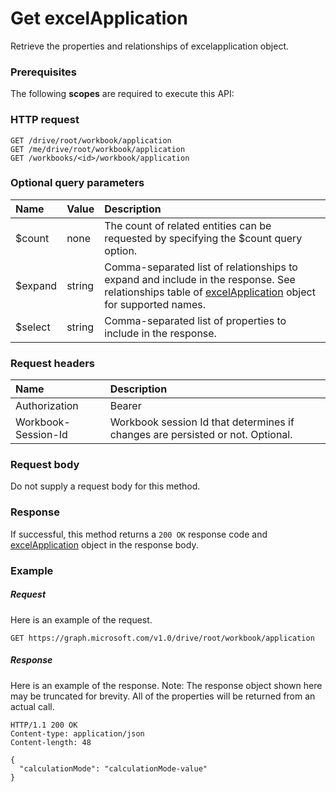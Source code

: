 # Get excelApplication

Retrieve the properties and relationships of excelapplication object.
### Prerequisites
The following **scopes** are required to execute this API: 
### HTTP request
<!-- { "blockType": "ignored" } -->
```http
GET /drive/root/workbook/application
GET /me/drive/root/workbook/application
GET /workbooks/<id>/workbook/application
```
### Optional query parameters
|Name|Value|Description|
|:---------------|:--------|:-------|
|$count|none|The count of related entities can be requested by specifying the $count query option.|
|$expand|string|Comma-separated list of relationships to expand and include in the response. See relationships table of [excelApplication](../resources/excelapplication.md) object for supported names. |
|$select|string|Comma-separated list of properties to include in the response.|

### Request headers
| Name      |Description|
|:----------|:----------|
| Authorization  | Bearer <code>|
| Workbook-Session-Id  | Workbook session Id that determines if changes are persisted or not. Optional.|

### Request body
Do not supply a request body for this method.
### Response
If successful, this method returns a `200 OK` response code and [excelApplication](../resources/excelapplication.md) object in the response body.
### Example
##### Request
Here is an example of the request.
<!-- {
  "blockType": "request",
  "name": "get_excelapplication"
}-->
```http
GET https://graph.microsoft.com/v1.0/drive/root/workbook/application
```
##### Response
Here is an example of the response. Note: The response object shown here may be truncated for brevity. All of the properties will be returned from an actual call.
<!-- {
  "blockType": "response",
  "truncated": true,
  "@odata.type": "microsoft.graph.excelapplication"
} -->
```http
HTTP/1.1 200 OK
Content-type: application/json
Content-length: 48

{
  "calculationMode": "calculationMode-value"
}
```

<!-- uuid: 8fcb5dbc-d5aa-4681-8e31-b001d5168d79
2015-10-25 14:57:30 UTC -->
<!-- {
  "type": "#page.annotation",
  "description": "Get excelApplication",
  "keywords": "",
  "section": "documentation",
  "tocPath": ""
}-->